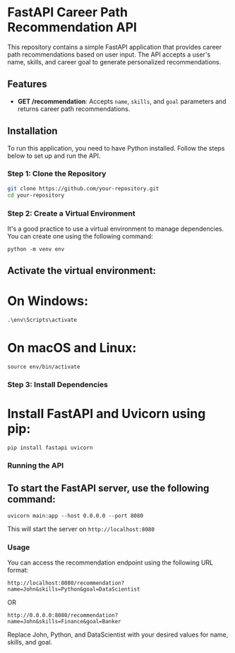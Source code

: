 # FastAPI Career Path Recommendation API

This repository contains a simple FastAPI application that provides career path recommendations based on user input. The API accepts a user's name, skills, and career goal to generate personalized recommendations.

## Features

- **GET /recommendation**: Accepts `name`, `skills`, and `goal` parameters and returns career path recommendations.

## Installation

To run this application, you need to have Python installed. Follow the steps below to set up and run the API.

### Step 1: Clone the Repository

```bash
git clone https://github.com/your-repository.git
cd your-repository
```
### Step 2: Create a Virtual Environment
It's a good practice to use a virtual environment to manage dependencies. You can create one using the following command:

```
python -m venv env
```

## Activate the virtual environment:

# On Windows:

```
.\env\Scripts\activate
```

# On macOS and Linux:

```
source env/bin/activate
```

### Step 3: Install Dependencies

# Install FastAPI and Uvicorn using pip:

```
pip install fastapi uvicorn
```

### Running the API


## To start the FastAPI server, use the following command:

```
uvicorn main:app --host 0.0.0.0 --port 8080
```

This will start the server on `http://localhost:8080`

### Usage

You can access the recommendation endpoint using the following URL format:

```
http://localhost:8080/recommendation?name=John&skills=Python&goal=DataScientist
```
OR

```
http://0.0.0.0:8080/recommendation?name=John&skills=Finance&goal=Banker
```

Replace John, Python, and DataScientist with your desired values for name, skills, and goal.
